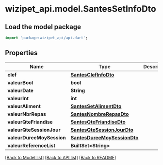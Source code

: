 # wizipet_api.model.SantesSetInfoDto

## Load the model package
```dart
import 'package:wizipet_api/api.dart';
```

## Properties
Name | Type | Description | Notes
------------ | ------------- | ------------- | -------------
**clef** | [**SantesClefInfoDto**](SantesClefInfoDto.md) |  | [optional] 
**valeurBool** | **bool** |  | [optional] 
**valeurDate** | **String** |  | [optional] 
**valeurInt** | **int** |  | [optional] 
**valeurAliment** | [**SantesSetAlimentDto**](SantesSetAlimentDto.md) |  | [optional] 
**valeurNbrRepas** | [**SantesNombreRepasDto**](SantesNombreRepasDto.md) |  | [optional] 
**valeurQteFriandise** | [**SantesQteFriandiseDto**](SantesQteFriandiseDto.md) |  | [optional] 
**valeurQteSessionJour** | [**SantesQteSessionJourDto**](SantesQteSessionJourDto.md) |  | [optional] 
**valeurDureeMoySession** | [**SantesDureeMoySessionDto**](SantesDureeMoySessionDto.md) |  | [optional] 
**valeurReferenceList** | **BuiltSet&lt;String&gt;** |  | [optional] 

[[Back to Model list]](../README.md#documentation-for-models) [[Back to API list]](../README.md#documentation-for-api-endpoints) [[Back to README]](../README.md)


